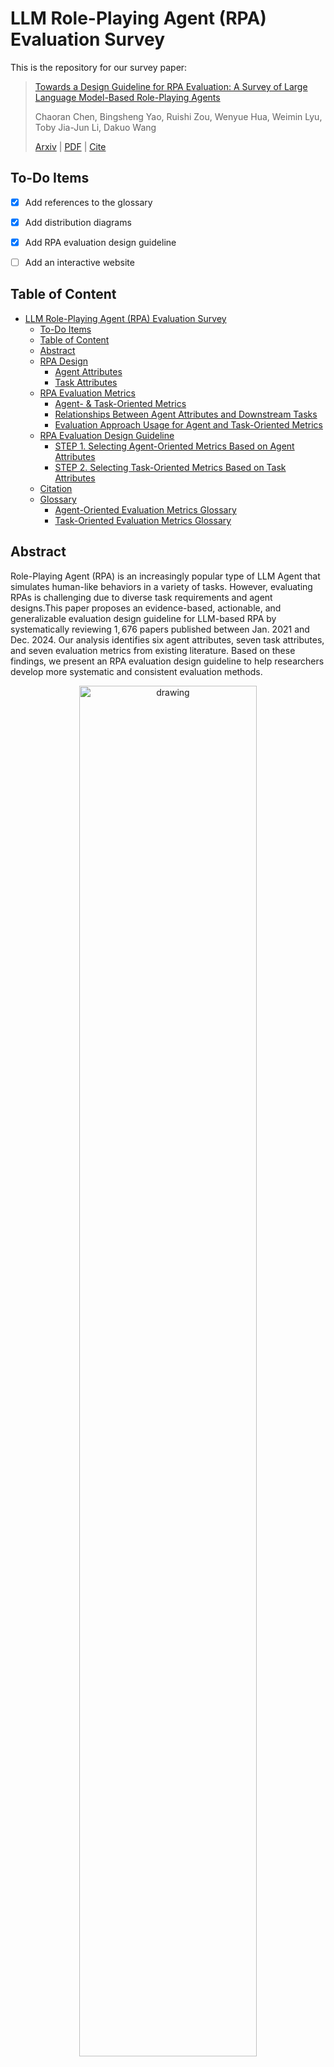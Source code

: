 # LLM Role-Playing Agent (RPA) Evaluation Survey

This is the repository for our survey paper:
>[Towards a Design Guideline for RPA Evaluation: A Survey of Large Language Model-Based Role-Playing Agents]()
>
>Chaoran Chen, Bingsheng Yao, Ruishi Zou, Wenyue Hua, Weimin Lyu, Toby Jia-Jun Li, Dakuo Wang
>
>[Arxiv](https://arxiv.org/pdf/2502.13012) | [PDF](assets/Towards_a_Design_Guideline_for_RPA_Evaluation__A_Survey_of_Large_Language_Model_Based_Role_Playing_Agents.pdf) | [Cite](#citation)

## To-Do Items

- [x] Add references to the glossary
- [x] Add distribution diagrams
- [x] Add RPA evaluation design guideline
- [ ] Add an interactive website


## Table of Content
- [LLM Role-Playing Agent (RPA) Evaluation Survey](#llm-role-playing-agent-rpa-evaluation-survey)
  - [To-Do Items](#to-do-items)
  - [Table of Content](#table-of-content)
  - [Abstract](#abstract)
  - [RPA Design](#rpa-design)
    - [Agent Attributes](#agent-attributes)
    - [Task Attributes](#task-attributes)
  - [RPA Evaluation Metrics](#rpa-evaluation-metrics)
    - [Agent- \& Task-Oriented Metrics](#agent---task-oriented-metrics)
    - [Relationships Between Agent Attributes and Downstream Tasks](#relationships-between-agent-attributes-and-downstream-tasks)
    - [Evaluation Approach Usage for Agent and Task-Oriented Metrics](#evaluation-approach-usage-for-agent-and-task-oriented-metrics)
  - [RPA Evaluation Design Guideline](#rpa-evaluation-design-guideline)
    - [STEP 1. Selecting Agent-Oriented Metrics Based on Agent Attributes](#step-1-selecting-agent-oriented-metrics-based-on-agent-attributes)
    - [STEP 2. Selecting Task-Oriented Metrics Based on Task Attributes](#step-2-selecting-task-oriented-metrics-based-on-task-attributes)
  - [Citation](#citation)
  - [Glossary](#glossary)
    - [Agent-Oriented Evaluation Metrics Glossary](#agent-oriented-evaluation-metrics-glossary)
    - [Task-Oriented Evaluation Metrics Glossary](#task-oriented-evaluation-metrics-glossary)

## Abstract
Role-Playing Agent (RPA) is an increasingly popular type of LLM Agent that simulates human-like behaviors in a variety of tasks. However, evaluating RPAs is challenging due to diverse task requirements and agent designs.This paper proposes an evidence-based, actionable, and generalizable evaluation design guideline for LLM-based RPA by systematically reviewing $1,676$ papers published between Jan. 2021 and Dec. 2024. Our analysis identifies six agent attributes, seven task attributes, and seven evaluation metrics from existing literature. Based on these findings, we present an RPA evaluation design guideline to help researchers develop more systematic and consistent evaluation methods.

<p align="center">
<img src="assets/Teaser_survey_good_example_landscape.png" alt="drawing" width="75%"/>
  
  <em>RPA evaluation design guideline. To illustrate how to use it in practice, we pretended we were selecting the evaluation metrics for the “Stanford Agent Village” (Park et al., 2023) given agent attributes (yellow) and task attributes (pink). The original authors’ selection of evaluation metrics (purple and blue) perfectly aligns with our RPA design guideline, which echoes their work’s robustness.</em>
</p>

## RPA Design

### Agent Attributes

| **Agent Attributes**       | **Definition**                                                                 | **Examples** |
|------------------------|--------------------------------------------------------------------------|----------|
| **Activity History**   | A record of past actions, behaviors, and engagements, including schedules, browsing history, and lifestyle choices. | Backstory, plot, weekly schedule, browsing history, social media posts, lifestyle |
| **Belief and Value**   | The principles, attitudes, and ideological stances that shape an individual’s perspectives and decisions. | Stances, beliefs, attitudes, values, political leaning, religion |
| **Demographic Information** | Personal identifying details such as name, age, education, career, and location. | Name, appearance, gender, age, date of birth, education, location, career, household income |
| **Psychological Traits** | Characteristics related to personality, emotions, interests, and cognitive tendencies. | Personality, hobby and interest, emotional |
| **Skill and Expertise** | The knowledge level, proficiency, and capability in specific domains or technologies. | Knowledge level, technology proficiency, skills |
| **Social Relationships** | The nature and dynamics of interactions with others, including roles, connections, and communication styles. | Parenting styles, interactions with players |

### Task Attributes

| **Task Attributes**           | **Definition** |
|---------------------------|--------------------------------------------------------------|
| **Simulated Individuals** | Simulating specific individuals or groups, such as users and participants. |
| **Simulated Society**     | Simulating social interactions, such as cooperation, competition, and communication. |
| **Opinion Dynamics**      | Simulating political views, legal perspectives, and social media content. |
| **Decision Making**       | Simulating decision-making of stakeholders in investment, public policies, or games. |
| **Psychological Experiments** | Simulating human traits, including personality, ethics, emotions, and mental health. |
| **Educational Training**  | Simulating teachers and learners to enable personalized teaching and accommodate learner needs. |
| **Writing**              | Simulating readers or characters to support character development and audience understanding. |


## RPA Evaluation Metrics

### Agent- & Task-Oriented Metrics

| **Evaluation Metrics**          | **Definitions**     | **Examples**   |
|-----------------------------|---------------------------------------------------------------------------------------------|-----------------------------------|
| **Performance**             | Assess RPAs’ effectiveness in task execution and outcomes.                                  | Prediction accuracy               |
| **Psychological**           | Measure human psychological responses to RPAs and the agents’ self-awareness and emotional state. | Big Five Inventory               |
| **External Alignment**      | Evaluate how closely RPAs align with external ground truth or human behavior and judgments. | Alignment between model and human |
| **Internal Consistency**    | Assess coherence between an RPA’s predefined traits (e.g., personality), contextual expectations, and behavior. | Personality-behavior alignment   |
| **Social and Decision-Making** | Analyze RPAs’ social interactions and decision-making, including their effects on negotiation, societal welfare, markets, and social dynamics. | Social Conflict Count            |
| **Content and Textual**     | Evaluate the quality, coherence, and diversity of RPAs’ text, including semantic understanding, linguistic style, and engagement. | Content similarity               |
| **Bias, Fairness, and Ethics** | Assess biases, extreme or unbalanced content, or stereotyping behavior.                     | Factual error rate               |





### Relationships Between Agent Attributes and Downstream Tasks


<p align="center">
<img src="assets/heatmap.png" alt="drawing" width="50%"/>
  
  <em>Relationships between agent attributes and downstream tasks. The numbers in the heatmap represent the paper counts.</em>
</p>


### Evaluation Approach Usage for Agent and Task-Oriented Metrics

<p align="center">
<img src="assets/agent_metrics_approach.png" alt="drawing" width="50%"/>
  
  <em>Usage ratio of evaluation approaches for each category of agent-oriented metrics.</em>
</p>

<p align="center">
<img src="assets/task_metrics_approach.png" alt="drawing" width="50%"/>
  
  <em>Usage ratio of evaluation approaches for each category of task-oriented metrics.</em>
</p>


## RPA Evaluation Design Guideline

We observed that both agent design and evaluation can be broadly divided into two categories: **agent-oriented** and **task-oriented**. This distinction led us to investigate patterns between agent design and evaluation and derive an RPA evaluation design guideline recommended for future research on RPA. 
We analyzed the distribution of agent attributes and agent-oriented metrics as well as the distribution of task attributes and task-oriented metrics.

For the specific metrics that were used by existing work under each category, please refer to the [glossary](#glossary) below.


### STEP 1. Selecting Agent-Oriented Metrics Based on Agent Attributes

Our analysis reveals that, for each agent attribute, the top three categories of agent-oriented metrics account for the majority of all metric types.
Thus, we recommend future research to employ the top-three types of agent-oriented metrics for each agent attribute designed for the RPA, as listed below.

**Top 3 Frequently Used Agent-Oriented Metrics for Each Agent Attribute**
| **Agent Attributes**       | **Top 3 Agent-Oriented Metrics** |
|------------------------|--------------------------------------------------------------|
| **Activity History**   | External alignment metrics, internal consistency metrics, content and textual metrics |
| **Belief and Value**   | Psychological metrics, bias, fairness, and ethics metrics |
| **Demographic Info.**  | Psychological metrics, internal consistency metrics, external alignment metrics |
| **Psychological Traits** | Psychological metrics, internal consistency metrics, content and textual metrics |
| **Skill and Expertise** | External alignment metrics, internal consistency metrics, content and textual metrics |
| **Social Relationship** | Psychological metrics, external alignment metrics, social and decision-making metrics |

<p align="center">
<img src="assets/agent-metrics.png" alt="drawing" width="80%"/>
  
  <em> Proportional distribution of agent-oriented metrics across different agent attributes.</em>
</p>


### STEP 2. Selecting Task-Oriented Metrics Based on Task Attributes

Similarily, we observed that for each category of task attributes, the top three task-oriented metrics account for the vast majority of all metrics.
Thus, we recommend future research to select the top-three types of task-oriented metrics according to task attributes, as listed below.

**Top 3 Frequently Used Task-Oriented Metrics for Each Task Attribute**

| **Task Attributes**         | **Top 3 Task-Oriented Metrics** |
|-------------------------|--------------------------------------------------------------|
| **Simulated Individuals** | Psychological, performance, and internal consistency metrics |
| **Simulated Society**     | Social and decision-making metrics, performance metrics, and psychological metrics |
| **Opinion Dynamics**      | Performance metrics, external alignment metrics, and bias, fairness, and ethics metrics |
| **Decision Making**       | Social and decision-making, performance, and psychological metrics |
| **Psychological Experiment** | Psychological, content and textual, and performance metrics |
| **Educational Training**  | Psychological, performance, and content and textual metrics |
| **Writing**              | Content and textual, psychological, and performance metrics |

<p align="center">
<img src="assets/task-metrics.png" alt="drawing" width="80%"/>
  
  <em> Proportional distribution of task-oriented metrics across different task attributes.</em>
</p>

## Citation

You may cite our paper:
```
@article{chen2025towards,
  title={Towards a Design Guideline for RPA Evaluation: A Survey of Large Language Model-Based Role-Playing Agents},
  author={Chen, Chaoran and Yao, Bingsheng and Zou, Ruishi and Hua, Wenyue and Lyu, Weimin and Li, Toby Jia-Jun and Wang, Dakuo},
  journal={arXiv preprint arXiv:2502.13012},
  year={2025}
}
```


## Glossary

### Agent-Oriented Evaluation Metrics Glossary

| **Attribute** | **Category**       | **Agent-Oriented Metrics**          | **Approach**      | **Source**                     |
|-------------------|-------------------|-------------------------------------|---------------|----------------------------|
| **Belief & Value**       | Bias, fairness, ethics metrics | Exaggeration (normalized average cosine similarity) | Automatic | [Cheng et al., 2023](https://arxiv.org/abs/2310.11501) |
| **Belief & Value**       | Bias, fairness, ethics metrics | Individuation (classification accuracy) | Automatic | [Cheng et al., 2023](https://arxiv.org/abs/2310.11501) |
| **Belief & Value**       | Bias, fairness, ethics metrics | Bias (performance disparity, prevalence, magnitude, variation, attitude shift) | Automatic | [Gupta et al., 2024](https://arxiv.org/abs/2311.04892) |
| **Belief & Value**       | Bias, fairness, ethics metrics | Bias (performance disparity, prevalence, magnitude, variation, attitude shift) | Automatic | [Taubenfeld et al., 2024](https://arxiv.org/pdf/2402.04049) |
| **Demographic Information** | Bias, fairness, ethics metrics | Exaggeration (normalized average cosine similarity) | Automatic | [Cheng et al., 2023](https://arxiv.org/abs/2310.11501) |
| **Demographic Information** | Bias, fairness, ethics metrics | Individuation (classification accuracy) | Automatic | [Cheng et al., 2023](https://arxiv.org/abs/2310.11501) |
| **Demographic Information** | Bias, fairness, ethics metrics | Bias (performance disparity, prevalence, magnitude, variation, attitude shift) | Automatic | [Gupta et al., 2024](https://arxiv.org/abs/2311.04892) |
| **Demographic Information** | Bias, fairness, ethics metrics | Bias (performance disparity, prevalence, magnitude, variation, attitude shift) | Automatic | [Neuberger et al., 2024](https://arxiv.org/abs/2411.03397) |
| **Demographic Information** | Bias, fairness, ethics metrics | Bias (performance disparity, prevalence, magnitude, variation, attitude shift) | Automatic | [Taubenfeld et al., 2024](https://arxiv.org/pdf/2402.04049) |
| **Demographic Information** | Bias, fairness, ethics metrics | Message toxicity | Automatic | [Fang et al., 2024](https://arxiv.org/pdf/2407.08067) |
| **Activity History**      | Content and textual metrics   | Coherence | LLM | [Li et al., 2024e](https://aclanthology.org/2024.emnlp-demo.39.pdf) |
| **Activity History**      | Content and textual metrics   | Clarity | Human | [Chen et al., 2024b](https://dl.acm.org/doi/10.1145/3613904.3642363) |
| **Activity History**      | Content and textual metrics   | Diversity of dialog (Shannon entropy, intra-remote-clique, inter-remote-clique, semantic similarity, longest common subsequence similarity) | Automatic | [Ha et al., 2024](https://dl.acm.org/doi/pdf/10.1145/3613904.3642472) |
| **Belief & Value**       | Content and textual metrics   | Diversity of dialog (Shannon entropy, intra-remote-clique, inter-remote-clique, semantic similarity, longest common subsequence similarity) | Automatic | [Gu et al., 2024](https://arxiv.org/abs/2403.13433) |
| **Demographic Information** | Content and textual metrics | Coherence | LLM | [Li et al., 2024e](https://aclanthology.org/2024.emnlp-demo.39.pdf) |
| **Demographic Information** | Content and textual metrics | Attitudes (topic term frequency) | Automatic | [Fang et al., 2024](https://arxiv.org/pdf/2407.08067) |
| **Demographic Information** | Content and textual metrics | Diversity of dialog (Shannon entropy, intra-remote-clique, inter-remote-clique, semantic similarity, longest common subsequence similarity) | Automatic | [Fang et al., 2024](https://arxiv.org/pdf/2407.08067) |
| **Demographic Information** | Content and textual metrics | Clarity | Human | [Chen et al., 2024b](https://dl.acm.org/doi/10.1145/3613904.3642363) |
| **Demographic information** |	Content and textual metrics	| Diversity of dialog (Shannon entropy, intra-remote-clique, inter-remote-clique, semantic similarity, longest common subsequence similarity)	| Automatic	| [Ha et al., 2024](https://dl.acm.org/doi/pdf/10.1145/3613904.3642472) |
| **Demographic Information** | Content and textual metrics | Linguistic complexity (utterance length, Kolmogorov complexity) | Automatic | [Milička et al., 2024](https://journals.plos.org/plosone/article?id=10.1371/journal.pone.0298522) |
| **Psychological Traits**  | Content and textual metrics  | Text similarity (BLEU, ROUGE) | Automatic | [Zeng et al., 2024](https://arxiv.org/pdf/2407.12393) |
| **Psychological Traits**  | Content and textual metrics  | Tone Alignment | LLM | [Zeng et al., 2024](https://arxiv.org/pdf/2407.12393) |
| **Skills and Expertise**  | Content and textual metrics  | Coherence | LLM | [Li et al., 2024e](https://aclanthology.org/2024.emnlp-demo.39.pdf) |
| **Activity History**      | Content and textual metrics   | Believability/Credibility(self-knowledge) | Human | [Park et al., 2023](https://dl.acm.org/doi/abs/10.1145/3586183.3606763) |
| **Demographic Information** | Content and textual metrics | Believability/Credibility (self-knowledge) | Human | [Park et al., 2023](https://dl.acm.org/doi/abs/10.1145/3586183.3606763) |
| **Activity History**      | External alignment metrics   | Hallucination | LLM | [Shao et al., 2023](https://aclanthology.org/2023.emnlp-main.814v1.pdf) |
| **Activity History**      | External alignment metrics   | Entailment | LLM | [Li et al., 2024e](https://aclanthology.org/2024.emnlp-demo.39.pdf) |
| **Activity History**      | External alignment metrics   | Believability/Credibility(reactions) | Human | [Park et al., 2023](https://dl.acm.org/doi/abs/10.1145/3586183.3606763) |
| **Demographic Information** | External alignment metrics | Entailment | LLM | [Li et al., 2024e](https://aclanthology.org/2024.emnlp-demo.39.pdf) |
| **Demographic Information** | External alignment metrics | Believability/Credibility (reactions) | Human | [Park et al., 2023](https://dl.acm.org/doi/abs/10.1145/3586183.3606763) |
| **Psychological Traits**  | External alignment metrics  | Fact Accuracy | LLM | [Zeng et al., 2024](https://arxiv.org/pdf/2407.12393) |
| **Skills and Expertise**  | External alignment metrics  | Hallucination | LLM | [Shao et al., 2023](https://aclanthology.org/2023.emnlp-main.814v1.pdf) |
| **Skills and Expertise**  | External alignment metrics  | Entailment | LLM | [Li et al., 2024e](https://aclanthology.org/2024.emnlp-demo.39.pdf) |
| **Activity History**      | External alignment metrics   | Believability/Credibility(memory, plans) | Human | [Park et al., 2023](https://dl.acm.org/doi/abs/10.1145/3586183.3606763) |
| **Demographic Information**  | External alignment metrics   | Believability/Credibility(memory, plans) | Human | [Park et al., 2023](https://dl.acm.org/doi/abs/10.1145/3586183.3606763) |
| **Activity History**      | Internal consistency metrics | Stability | LLM | [Shao et al., 2023](https://aclanthology.org/2023.emnlp-main.814v1.pdf) |
| **Activity History**      | Internal consistency metrics | Consistency of information | Human | [Chen et al., 2024b](https://dl.acm.org/doi/10.1145/3613904.3642363) |
| **Belief & Value**        | Internal consistency metrics | Attitude shift | LLM | [Wang et al., 2024e](https://arxiv.org/pdf/2402.04050) |
| **Demographic Information** | Internal consistency metrics | Stability | LLM | [Shao et al., 2023](https://aclanthology.org/2023.emnlp-main.814v1.pdf) |
| **Demographic Information** | Internal consistency metrics | Attitude shift | LLM | [Neuberger et al., 2024](https://arxiv.org/abs/2411.03397) |
| **Demographic Information** | Internal consistency metrics | Attitude shift | LLM | [Taubenfeld et al., 2024](https://arxiv.org/pdf/2402.04049) |
| **Demographic Information** | Internal consistency metrics | Behavior stability (mean, standard deviation) | Automatic | [Wang et al., 2024g](https://arxiv.org/pdf/2410.16301) |
| **Demographic Information** | Internal consistency metrics | Consistency of information | Human | [Chen et al., 2024b](https://dl.acm.org/doi/10.1145/3613904.3642363) |
| **Demographic Information** | Internal consistency metrics | Consistency of psychological state / personalities | Human | [Chen et al., 2024b](https://dl.acm.org/doi/10.1145/3613904.3642363) |
| **Demographic Information** | Internal consistency metrics | Consistency of information | Human | [Zeng et al., 2024](https://arxiv.org/pdf/2407.12393) |
| **Psychological Traits**  | Internal consistency metrics  | Stability | LLM | [Shao et al., 2023](https://aclanthology.org/2023.emnlp-main.814v1.pdf) |
| **Psychological Traits**  | Internal consistency metrics  | Consistency of information | Human | [Zeng et al., 2024](https://arxiv.org/pdf/2407.12393) |
| **Psychological Traits**  | Internal consistency metrics  | Consistency of psychological state / personalities | Human | [Zeng et al., 2024](https://arxiv.org/pdf/2407.12393) |
| **Psychological Traits**  | Internal consistency metrics  | Consistency of information | Human | [Cai et al., 2024](https://openaccess.thecvf.com/content/CVPR2024/html/Cai_Digital_Life_Project_Autonomous_3D_Characters_with_Social_Intelligence_CVPR_2024_paper.html) |
| **Psychological Traits**  | Internal consistency metrics  | Consistency of psychological state / personalities | Human | [Cai et al., 2024](https://openaccess.thecvf.com/content/CVPR2024/html/Cai_Digital_Life_Project_Autonomous_3D_Characters_with_Social_Intelligence_CVPR_2024_paper.html) |
| **Skills and Expertise**  | Internal consistency metrics | Stability | LLM | [Shao et al., 2023](https://aclanthology.org/2023.emnlp-main.814v1.pdf) |
| **Activity History**      | Performance metrics         | Memorization | LLM | [Shao et al., 2023](https://aclanthology.org/2023.emnlp-main.814v1.pdf) |
| **Demographic Information** | Performance metrics       | Memorization | LLM | [Shao et al., 2023](https://aclanthology.org/2023.emnlp-main.814v1.pdf) |
| **Demographic Information** | Performance metrics       | Communication ability (win rates) | Automatic | [Liu et al., 2024a](https://openreview.net/forum?id=hORTHzt2cE) |
| **Demographic Information** | Performance metrics       | Reaction (accuracy) | Automatic | [Liu et al., 2024a](https://openreview.net/forum?id=hORTHzt2cE) |
| **Demographic Information** | Performance metrics       | Self-knowledge (accuracy) | Automatic | [Liu et al., 2024a](https://openreview.net/forum?id=hORTHzt2cE) |
| **Activity History**      | Psychological metrics   | Believability/Credibility(reflections) | Human | [Park et al., 2023](https://dl.acm.org/doi/abs/10.1145/3586183.3606763) |
| **Demographic Information**  | Psychological metrics   | Believability/Credibility(reflections) | Human | [Park et al., 2023](https://dl.acm.org/doi/abs/10.1145/3586183.3606763) |
| **Activity History**      | Psychological metrics      | Empathy | Human | [Chen et al., 2024b](https://dl.acm.org/doi/10.1145/3613904.3642363) |
| **Belief & Value**        | Psychological metrics      | Value | LLM | [Shao et al., 2023](https://aclanthology.org/2023.emnlp-main.814v1.pdf) |
| **Demographic Information** | Psychological metrics     | Personality consistency | Automatic | [Wang et al., 2024c](https://aclanthology.org/2024.acl-long.102/) |
| **Demographic Information** | Psychological metrics     | Measured alignment for personality | Human | [Wang et al., 2024c](https://aclanthology.org/2024.acl-long.102/) |
| **Demographic Information** | Psychological metrics     | Sentiment | Automatic | [Fang et al., 2024](https://arxiv.org/pdf/2407.08067) |
| **Demographic Information** | Psychological metrics     | Empathy | Human | [Chen et al., 2024b](https://dl.acm.org/doi/10.1145/3613904.3642363) |
| **Demographic Information** | Psychological metrics     | Belief (stability, evolution, correlation with behavior) | Automatic | [Lei et al., 2024](https://arxiv.org/abs/2410.10398) |
| **Psychological Traits**  | Psychological metrics  | Personality | Automatic | [Shao et al., 2023](https://aclanthology.org/2023.emnlp-main.814v1.pdf) |
| **Psychological Traits**  | Psychological metrics  | Belief (stability, evolution, correlation with behavior) | Automatic | [Lei et al., 2024](https://arxiv.org/abs/2410.10398) |
| **Psychological Traits**  | Psychological metrics  | Emotion responses (entropy of valence and arousal) | Automatic | [Lei et al., 2024](https://arxiv.org/abs/2410.10398) |
| **Psychological Traits**  | Psychological metrics  | Personality (Machine Personality Inventory, PsychoBench) | Automatic | [Jiang et al., 2023a](https://proceedings.neurips.cc/paper_files/paper/2023/file/21f7b745f73ce0d1f9bcea7f40b1388e-Paper-Conference.pdf) |
| **Psychological Traits**  | Psychological metrics  | Personality (vignette tests) | Human | [Jiang et al., 2023a](https://proceedings.neurips.cc/paper_files/paper/2023/file/21f7b745f73ce0d1f9bcea7f40b1388e-Paper-Conference.pdf) |
| **Belief & Value**        | Social and decision-making metrics | Social value orientation (SVO-based Value Rationality Measurement) | Automatic | [Zhang et al., 2023b](https://arxiv.org/abs/2305.17147) |


### Task-Oriented Evaluation Metrics Glossary

| **Task** | **Category**     | **Task-Oriented Metrics**    | **Approach**  | **Source**  |
|----------|---------|-------------------------|-----------|---------|
| **Decision Making** | Social and economic metrics| Negotiation (Concession Rate, Negotiation Success Rate, Average Negotiation Round) | Automatic | [Huang and Hadfi, 2024](https://arxiv.org/abs/2407.11549) |
| **Decision Making** | Social and economic metrics| Societal Satisfaction (average per-capita living area size, average waiting time, social welfare) | Automatic | [Ji et al., 2024](https://aclanthology.org/2024.findings-emnlp.15.pdf) |
| **Decision Making** | Social and economic metrics| Societal Fairness (variance in per capita living area size, number of inverse order pairs in house allocation, Gini coefficient) | Automatic | [Ji et al., 2024](https://aclanthology.org/2024.findings-emnlp.15.pdf) |
| **Decision Making** | Social and economic metrics| Macroeconomic (Inflation rate, Unemployment rate, Nominal GDP, Nominal GDP growth, Wage inflation, Real GDP growth, Expected monthly income, Consumption) | Automatic | [Li et al., 2024d](https://arxiv.org/abs/2310.10436) |
| **Decision Making** | Social and economic metrics| Market and Consumer (Purchase probability, Expected competing product price, Customer counts, Price consistency between competitors) | Automatic | [Gui and Toubia, 2023](https://arxiv.org/abs/2312.15524) |
| **Decision Making** | Social and economic metrics| Market and Consumer (Purchase probability, Expected competing product price, Customer counts, Price consistency between competitors) | Automatic | [Zhao et al., 2023](https://arxiv.org/abs/2406.05972) |
| **Decision Making** | Social and economic metrics| Probability weighting | Automatic | [Jia et al., 2024](https://arxiv.org/abs/2406.05972) |
| **Decision Making** | Social and economic metrics| Utility (Intrinsic Utility, Joint Utility) | Automatic | [Huang and Hadfi, 2024](https://arxiv.org/abs/2407.11549) |
| **Decision Making** | Psychological metrics| Level of trust (distribution of amounts sent, trust rate) | Automatic | [Xie et al., 2024a](https://arxiv.org/abs/2402.04559) |
| **Decision Making** | Psychological metrics| Risk preference | Automatic | [Jia et al., 2024](https://arxiv.org/abs/2406.05972) |
| **Decision Making** | Psychological metrics| Loss aversion | Automatic | [Jia et al., 2024](https://arxiv.org/abs/2406.05972) |
| **Decision Making** | Psychological metrics| Selfishness (Selfishness Index, Difference Index) | Automatic | [Kim et al., 2024](https://aclanthology.org/2024.findings-emnlp.668.pdf) |
| **Decision Making** | Performance metrics| Frequency (distribution of expert type) | Automatic | [Wang et al., 2024b](https://aclanthology.org/2024.lrec-main.405.pdf) |
| **Decision Making** | Performance metrics| Valid response rate | Automatic | [Xie et al., 2024a](https://arxiv.org/abs/2402.04559) |
| **Decision Making** | Performance metrics| Web search quality (Mean reciprocal rank, Mean reciprocal rank) | Automatic | [Ren et al., 2024a](https://aclanthology.org/2024.findings-emnlp.50.pdf) |
| **Decision Making** | Performance metrics| Performance deviations/alignment from the baseline (accuracy, Jaccard Index, Cohen’s Kappa Coefficient, Percentage Agreement, overlapping ratio between prediction and targets) | Automatic | [Kim et al., 2024](https://aclanthology.org/2024.findings-emnlp.668.pdf) |
| **Decision Making** | Performance metrics| Performance deviations/alignment from the baseline (accuracy, Jaccard Index, Cohen’s Kappa Coefficient, Percentage Agreement, overlapping ratio between prediction and targets) | Automatic | [Jin et al., 2024](https://aclanthology.org/2024.emnlp-main.70.pdf) |
| **Decision Making** | Performance metrics| Performance deviations/alignment from the baseline (accuracy, Jaccard Index, Cohen’s Kappa Coefficient, Percentage Agreement, overlapping ratio between prediction and targets) | Automatic | [Wang et al., 2024b](https://aclanthology.org/2024.lrec-main.405.pdf) |
| **Decision Making** | Performance metrics| Performance deviations/alignment from the baseline (accuracy, Jaccard Index, Cohen’s Kappa Coefficient, Percentage Agreement, overlapping ratio between prediction and targets) | Automatic | [Wang et al., 2024f](https://arxiv.org/pdf/2307.05300) |
| **Decision Making** | Internal consistency metrics| Behavioral alignment (lottery rate, behavior dynamic, Imitation and differentiation behavior, Proportion of similar and different dishes) | Automatic | [Xie et al., 2024a](https://arxiv.org/pdf/2402.04559) |
| **Decision Making**    | Internal consistency metrics| Behavioral alignment (lottery rate, behavior dynamic, Imitation and differentiation behavior, Proportion of similar and different dishes) | Automatic | [Zhao et al., 2023](https://arxiv.org/abs/2310.17512) |
| **Decision Making**    | Internal consistency metrics| Cultural appropriateness (Alignment between persona information and its assigned nationality) | LLM | [Li et al., 2024e](https://aclanthology.org/2024.emnlp-demo.39.pdf) |
| **Decision Making**    | External alignment metrics| Factual hallucinations (String matching overlap ratio) | Automatic | [Wang et al., 2024f](https://arxiv.org/pdf/2307.05300) |
| **Decision Making**    | External alignment metrics| Simulation capability (Turing test) | Human | [Ji et al., 2024](https://aclanthology.org/2024.findings-emnlp.15.pdf) |
| **Decision Making**    | External alignment metrics| Entailment | LLM | [Li et al., 2024e](https://aclanthology.org/2024.emnlp-demo.39.pdf) |
| **Decision Making**    | External alignment metrics| Realism | LLM | [Li et al., 2024e](https://aclanthology.org/2024.emnlp-demo.39.pdf) |
| **Educational Training** | Psychological metrics| Perceived reflection on the development of essential non-cognitive skills | Human | [Yan et al., 2024](https://arxiv.org/abs/2405.00273) |
| **Educational Training** | Psychological metrics| Non-cognitive skill scale | Automatic | [Yan et al., 2024](https://arxiv.org/abs/2405.00273) |
| **Educational Training** | Psychological metrics| Sense of immersion / Perceived immersion | Human | [Lee et al., 2023](https://www.researchgate.net/profile/Unggi-Lee/publication/377132774_Generative_Agent_for_Teacher_Training_Designing_Educational_Problem-Solving_Simulations_with_Large_Language_Model-based_Agents_for_Pre-Service_Teachers/links/6596a7af0bb2c7472b327ce7/Generative-Agent-for-Teacher-Training-Designing-Educational-Problem-Solving-Simulations-with-Large-Language-Model-based-Agents-for-Pre-Service-Teachers.pdf) |
| **Educational Training** | Psychological metrics| Perceived intelligence | Human | [Cheng et al., 2024](https://arxiv.org/pdf/2411.09873) |
| **Educational Training** | Psychological metrics| Perceived enjoyment | Human | [Cheng et al., 2024](https://arxiv.org/pdf/2411.09873) |
| **Educational Training** | Psychological metrics| Perceived trust | Human | [Cheng et al., 2024](https://arxiv.org/pdf/2411.09873) |
| **Educational Training** | Psychological metrics| Perceived sense of connection | Human | [Cheng et al., 2024](https://arxiv.org/pdf/2411.09873) |
| **Educational Training** | Psychological metrics| Personality (Big Five Inventory, MBTI score, SD3 score, Linguistic Inquiry and Word Count framework, HEXACO) | Automatic | [Sonlu et al., 2024](https://arxiv.org/pdf/2407.10993) |
| **Educational Training** | Psychological metrics| Personality (Big Five Inventory, MBTI score, SD3 score, Linguistic Inquiry and Word Count framework, HEXACO) | Automatic | [Liu et al., 2024d](https://arxiv.org/abs/2404.06762) |
| **Educational Training** | Psychological metrics| Perceived usefulness | Human | [Cheng et al., 2024](https://arxiv.org/pdf/2411.09873) |
| **Educational Training** | Performance metrics| Density of knowledge-building | Automatic | [Jin et al., 2023](https://arxiv.org/abs/2309.14534) |
| **Educational Training** | Performance metrics| Effectiveness of questioning | Human | [Shi et al., 2023](https://arxiv.org/abs/2308.12503) |
| **Educational Training** | Performance metrics| Success criterion function outputs before operation and after operation | Human | [Li et al., 2023a](https://arxiv.org/pdf/2310.06500) |
| **Educational Training** | External alignment metrics| Knowledge level (reconfigurability, persistence, and adaptability) | Automatic | [Jin et al., 2023](https://arxiv.org/abs/2309.14534) |
| **Educational Training** | External alignment metrics| Perceived human-likeness | Human | [Cheng et al., 2024](https://arxiv.org/pdf/2411.09873) |
| **Educational Training** | Content and textual metrics| Story Content Generation (narratives staging score) | Automatic | [Yan et al., 2024](https://arxiv.org/pdf/2405.00273) |
| **Educational Training** | Content and textual metrics| Willingness to speak | Human | [Shi et al., 2023](https://arxiv.org/abs/2308.12503) |
| **Educational Training** | Content and textual metrics| Authenticity | Human | [Lee et al., 2023](https://neurips.cc/virtual/2023/79074) |
| **Opinion Dynamics**    | Psychological metrics| Opinion change | Human | [Triem and Ding, 2024](https://asistdl.onlinelibrary.wiley.com/doi/full/10.1002/pra2.1034) |
| **Opinion Dynamics**    | Psychological metrics| Emotional density | Automatic | [Gao et al., 2023](https://arxiv.org/abs/2307.14984) |
| **Opinion Dynamics**    | Performance metrics| Prediction accuracy (F1 score, AUC, MSE, MAE, depression risk prediction accuracy, suicide risk prediction accuracy) | Automatic | [Gao et al., 2023](https://arxiv.org/abs/2307.14984) |
| **Opinion Dynamics** | Performance metrics| Prediction accuracy (F1 score, AUC, MSE, MAE, depression risk prediction accuracy, suicide risk prediction accuracy) | Automatic | [Mou et al., 2024c](https://arxiv.org/abs/2402.16333) |
| **Opinion Dynamics** | Performance metrics| Prediction accuracy (F1 score, AUC, MSE, MAE, depression risk prediction accuracy, suicide risk prediction accuracy) | Automatic | [Yu et al., 2024](https://arxiv.org/pdf/2411.03321) |
| **Opinion Dynamics** | Performance metrics| Classification accuracy | Human | [Chan et al., 2023](https://arxiv.org/pdf/2308.07201) |
| **Opinion Dynamics** | Performance metrics| Rephrase accuracy | Automatic | [Ju et al., 2024](https://arxiv.org/abs/2407.07791) |
| **Opinion Dynamics** | Performance metrics| Legal articles evaluation (precision, recall, F1) | Automatic | [He et al., 2024a](https://aclanthology.org/2024.findings-emnlp.549.pdf) |
| **Opinion Dynamics** | Performance metrics| Judgment evaluation for civil and administrative cases (precision, recall, F1) | Automatic | [He et al., 2024a](https://aclanthology.org/2024.findings-emnlp.549.pdf) |
| **Opinion Dynamics** | Performance metrics| Judgment evaluation for criminal cases (accuracy) | Automatic | [He et al., 2024a](https://aclanthology.org/2024.findings-emnlp.549.pdf) |
| **Opinion Dynamics** | Performance metrics| Prediction error rate | Automatic | [Gao et al., 2023](https://arxiv.org/abs/2307.14984) |
| **Opinion Dynamics** | Performance metrics| Locality accuracy | Automatic | [Ju et al., 2024](https://arxiv.org/abs/2407.07791) |
| **Opinion Dynamics** | Performance metrics| Decision probability | Human | [Triem and Ding, 2024](https://asistdl.onlinelibrary.wiley.com/doi/full/10.1002/pra2.1034) |
| **Opinion Dynamics** | Performance metrics| Decision volatility | Human | [Triem and Ding, 2024](https://asistdl.onlinelibrary.wiley.com/doi/full/10.1002/pra2.1034) |
| **Opinion Dynamics** | Performance metrics| Case complexity | Human | [Triem and Ding, 2024](https://asistdl.onlinelibrary.wiley.com/doi/full/10.1002/pra2.1034) |
| **Opinion Dynamics** | Performance metrics| Alignment (compare simulation results with actual social outcomes) | Automatic | [Wang et al., 2024g](https://arxiv.org/abs/2410.16301) |
| **Opinion Dynamics** | Internal consistency metrics| Alignment (stance, content, behavior, static attitude distribution, time series of the average attitude) | Automatic | [Mou et al., 2024c](https://arxiv.org/pdf/2402.16333) |
| **Opinion Dynamics** | Internal consistency metrics| Personality-behavior alignment | Human | [Navarro et al., 2024](https://arxiv.org/abs/2411.07038) |
| **Opinion Dynamics** | Internal consistency metrics| Similarity between initial and post preference (KL-divergence, RMSE) | Automatic | [Namikoshi et al., 2024](https://arxiv.org/pdf/2403.20252) |
| **Opinion Dynamics** | Internal consistency metrics| Role playing | Human | [Lv et al., 2024](https://arxiv.org/pdf/2401.08438) |
| **Opinion Dynamics** | External alignment metrics| Correctness | Human | [He et al., 2024a](https://aclanthology.org/2024.findings-emnlp.549.pdf) |
| **Opinion Dynamics** | External alignment metrics| Accuracy (correctness) | Automatic | [Ju et al., 2024](https://arxiv.org/pdf/2407.07791) |
| **Opinion Dynamics** | External alignment metrics| Logicality | Human | [He et al., 2024a](https://aclanthology.org/2024.findings-emnlp.549.pdf) |
| **Opinion Dynamics** | External alignment metrics| Concision | Human | [He et al., 2024a](https://aclanthology.org/2024.findings-emnlp.549.pdf) |
| **Opinion Dynamics** | External alignment metrics| Human likeness index | Automatic | [Chuang et al., 2023b](https://escholarship.org/uc/item/3k67x8s5) |
| **Opinion Dynamics** | External alignment metrics| Alignment between model and human (Kappa correlation coefficient, MAE), Authenticity (alignment of ratings between the agent and human annotators) | Human | [Chan et al., 2023](https://arxiv.org/pdf/2308.07201) |
| **Opinion Dynamics** | External alignment metrics| Alignment between model and human (Kappa correlation coefficient, MAE), Authenticity (alignment of ratings between the agent and human annotators) | Human | [Triem and Ding, 2024](https://asistdl.onlinelibrary.wiley.com/doi/abs/10.1002/pra2.1034) |
| **Opinion Dynamics** | External alignment metrics| Alignment between model and human (Kappa correlation coefficient, MAE), Authenticity (alignment of ratings between the agent and human annotators) | Human | [Lv et al., 2024](https://arxiv.org/pdf/2401.08438) |
| **Opinion Dynamics** | Content and textual metrics| Turn-level Kendall-Tau correlation (naturalness, coherence, engagingness, and groundedness) | Automatic | [Chan et al., 2023](https://arxiv.org/pdf/2308.07201) |
| **Opinion Dynamics**       | Content and textual metrics| Turn-level Spearman correlation (naturalness, coherence, engagingness, and groundedness) | Automatic | [Chan et al., 2023](https://arxiv.org/pdf/2308.07201) |
| **Opinion Dynamics**       | Bias, fairness, and ethics metrics| Partisan bias | Automatic | [Chuang et al., 2023b](https://escholarship.org/uc/item/3k67x8s5) |
| **Opinion Dynamics**       | Bias, fairness, and ethics metrics| Bias (cultural, linguistic, economic, demographic, ideological) | Automatic | [Qu and Wang, 2024](https://www.nature.com/articles/s41599-024-03609-x) |
| **Opinion Dynamics**       | Bias, fairness, and ethics metrics| Bias (mean) | Automatic | [Chuang et al., 2023a](https://arxiv.org/pdf/2311.09618) |
| **Opinion Dynamics**       | Bias, fairness, and ethics metrics| Extreme values | Automatic | [Chuang et al., 2023b](https://escholarship.org/uc/item/3k67x8s5) |
| **Opinion Dynamics**       | Bias, fairness, and ethics metrics| Wisdom of Partisan Crowds effect | Automatic | [Chuang et al., 2023b](https://escholarship.org/uc/item/3k67x8s5) |
| **Opinion Dynamics**       | Bias, fairness, and ethics metrics| Opinion diversity | Automatic | [Chuang et al., 2023a](https://arxiv.org/pdf/2311.09618) |
| **Psychological Experiment** | Social and economic metrics| Money allocation | Automatic | [Lei et al., 2024](https://arxiv.org/pdf/2410.10398) |
| **Psychological Experiment** | Psychological metrics| Attitude change | Automatic | [Wang et al., 2025a](https://arxiv.org/pdf/2306.02552) |
| **Psychological Experiment** | Psychological metrics| Average happiness value per time step | Automatic | [He and Zhang, 2024](https://arxiv.org/pdf/2401.02870) |
| **Psychological Experiment** | Psychological metrics| Belief value | Automatic | [Lei et al., 2024](https://arxiv.org/pdf/2410.10398) |
| **Psychological Experiment** | Psychological metrics| Personality (Big Five Inventory, MBTI score, SD3 score, Linguistic Inquiry and Word Count framework, HEXACO) | Automatic | [He and Zhang, 2024](https://arxiv.org/pdf/2401.02870) |
| **Psychological Experiment** | Psychological metrics| Personality (Big Five Inventory, MBTI score, SD3 score, Linguistic Inquiry and Word Count framework, HEXACO) | Automatic | [de Winter et al., 2024](https://www.researchgate.net/profile/Joost-De-Winter/publication/374415968_The_use_of_ChatGPT_for_personality_research_Administering_questionnaires_using_generated_personas/links/6521a3863ab6cb4ec6c5b59b/The-use-of-ChatGPT-for-personality-research-Administering-questionnaires-using-generated-personas.pdf) |
| **Psychological Experiment** | Psychological metrics| Personality (Big Five Inventory, MBTI score, SD3 score, Linguistic Inquiry and Word Count framework, HEXACO) | Automatic | [Bose et al., 2024](https://openreview.net/forum?id=WCa25ExtbJ) |
| **Psychological Experiment** | Psychological metrics| Personality (Big Five Inventory, MBTI score, SD3 score, Linguistic Inquiry and Word Count framework, HEXACO) | Automatic | [Jiang et al., 2023b](https://aclanthology.org/2024.findings-naacl.229.pdf) |
| **Psychological Experiment** | Psychological metrics| Longitudinal trajectories of emotions | Automatic | [De Duro et al., 2025](https://www.sciencedirect.com/science/article/pii/S2667118225000017) |
| **Psychological Experiment** | Psychological metrics| Valence entropy | Automatic | [Lei et al., 2024](https://arxiv.org/pdf/2410.10398) |
| **Psychological Experiment** | Psychological metrics| Arousal entropy | Automatic | [Lei et al., 2024](https://arxiv.org/pdf/2410.10398) |
| **Psychological Experiment** | Performance metrics| Precision of item recommendation | Automatic | [Wang et al., 2025a](https://arxiv.org/pdf/2306.02552) |
| **Psychological Experiment** | Performance metrics| Missing rate | Automatic | [Lei et al., 2024](https://arxiv.org/pdf/2410.10398) |
| **Psychological Experiment** | Performance metrics| Rejection rate | Automatic | [Lei et al., 2024](https://arxiv.org/pdf/2410.10398) |
| **Psychological Experiment** | Internal consistency metrics| Correlation between social dilemma game outcome and agent personality | Automatic | [Bose et al., 2024](https://openreview.net/forum?id=WCa25ExtbJ) |
| **Psychological Experiment** | Internal consistency metrics| Behavioral similarity | Automatic | [Li et al., 2024b](https://arxiv.org/abs/2404.02718) |
| **Psychological Experiment** | Internal consistency metrics| Perception consistency (agent perceived safety, agent perceived liveliness) | LLM | [Verma et al., 2023](https://arxiv.org/abs/2312.13126) |
| **Psychological Experiment** | External alignment metrics| Rationality of the agent memory | Automatic | [Wang et al., 2025a](https://arxiv.org/pdf/2306.02552) |
| **Psychological Experiment** | External alignment metrics| Believability of behavior | Automatic | [Wang et al., 2025a](https://arxiv.org/pdf/2306.02552) |
| **Psychological Experiment** | Content and textual metrics| Salience of individual words | Automatic | [De Duro et al., 2025](https://www.sciencedirect.com/science/article/pii/S2667118225000017) |
| **Psychological Experiment** | Content and textual metrics| Absolutist words | Automatic | [De Duro et al., 2025](https://www.sciencedirect.com/science/article/pii/S2667118225000017) |
| **Psychological Experiment** | Content and textual metrics| Personal pronouns or emotions | Automatic | [De Duro et al., 2025](https://www.sciencedirect.com/science/article/pii/S2667118225000017) |
| **Psychological Experiment** | Content and textual metrics| Information entropy | Automatic | [Wang et al., 2025a](https://arxiv.org/pdf/2306.02552) |
| **Psychological Experiment** | Content and textual metrics| Story (readability, personalness, redundancy, cohesiveness, likeability, believability) | Human | [Jiang et al., 2023b](https://aclanthology.org/2024.findings-naacl.229.pdf) |
| **Psychological Experiment** | Content and textual metrics| Story (readability, personalness, redundancy, cohesiveness, likeability, believability) | LLM | [Jiang et al., 2023b](https://aclanthology.org/2024.findings-naacl.229.pdf) |
| **Simulated Individual** | Social and economic metrics| Numbers of generated peer support strategies | Automatic | [Liu et al., 2024b](https://dl.acm.org/doi/pdf/10.1145/3654777.3676430) |
| **Simulated Individual** | Social and economic metrics| Perceived social support questionnaire | Human | [Liu et al., 2024b](https://dl.acm.org/doi/pdf/10.1145/3654777.3676430) |
| **Simulated Individual** | Psychological metrics| Emotions | Human | [Pataranutaporn et al., 2024](https://arxiv.org/pdf/2405.12514) |
| **Simulated Individual** | Psychological metrics| Agency | Human | [Pataranutaporn et al., 2024](https://arxiv.org/pdf/2405.12514) |
| **Simulated Individual** | Psychological metrics| Future consideration | Human | [Pataranutaporn et al., 2024](https://arxiv.org/pdf/2405.12514) |
| **Simulated Individual** | Psychological metrics| Self-reflection | Human | [Pataranutaporn et al., 2024](https://arxiv.org/pdf/2405.12514) |
| **Simulated Individual** | Psychological metrics| Insight | Human | [Pataranutaporn et al., 2024](https://arxiv.org/pdf/2405.12514) |
| **Simulated Individual** | Psychological metrics| Persona Perception Scale | Human | [Salminen et al., 2024](https://www.sciencedirect.com/science/article/pii/S2949882124000124) |
| **Simulated Individual** | Psychological metrics| Persona Perception Scale | Human | [Shin et al., 2024](https://dl.acm.org/doi/abs/10.1145/3643834.3660729) |
| **Simulated Individual** | Psychological metrics| Persona Perception Scale | Human | [Ha et al., 2024](https://dl.acm.org/doi/pdf/10.1145/3613904.3642472) |
| **Simulated Individual** | Psychological metrics| Persona Perception Scale | Human | [Chen et al., 2024b](https://dl.acm.org/doi/10.1145/3613904.3642363) |
| **Simulated Individual** | Psychological metrics| Engagement | Human | [Zhang et al., 2024a](https://arxiv.org/abs/2401.03945) |
| **Simulated Individual** | Psychological metrics| Safety | Human | [Zhang et al., 2024a](https://arxiv.org/abs/2401.03945) |
| **Simulated Individual** | Psychological metrics| Sensitivity to personalization | Automatic | [Giorgi et al., 2024](https://arxiv.org/abs/2410.07991) |
| **Simulated Individual** | Psychological metrics| Agent self-awareness | LLM | [Xie et al., 2024b](https://arxiv.org/abs/2402.18180) |
| **Simulated Individual** | Psychological metrics| Personality (Big Five Inventory rated by LLM) | LLM | [Jiang et al., 2023a](https://proceedings.neurips.cc/paper_files/paper/2023/hash/21f7b745f73ce0d1f9bcea7f40b1388e-Abstract-Conference.html) |
| **Simulated Individual** | Psychological metrics| Positively mention rate | Automatic | [Kamruzzaman and Kim, 2024](https://arxiv.org/abs/2406.13993) |
| **Simulated Individual** | Psychological metrics| Optimism | Human | [Pataranutaporn et al., 2024](https://arxiv.org/pdf/2405.12514) |
| **Simulated Individual** | Psychological metrics| Self-esteem | Human | [Pataranutaporn et al., 2024](https://arxiv.org/pdf/2405.12514) |
| **Simulated Individual** | Psychological metrics| Pressure perceived scale | Human | [Liu et al., 2024b](https://dl.acm.org/doi/pdf/10.1145/3654777.3676430) |
| **Simulated Individual** | Performance metrics| Error rates (error of average, error of dispersion) | Automatic | [Lin et al., 2024](https://arxiv.org/pdf/2409.00262) |
| **Simulated Individual** | Performance metrics| Model fit indices (Chi-square to degrees of freedom ratio, Comparative Fit Index, Tucker-Lewis Index, Root Mean Square Error of Approximation) | Automatic | [Ke and Ng, 2024](https://dl.acm.org/doi/pdf/10.1145/3700597) |
| **Simulated Individual** | Performance metrics| Knowledge accuracy (WikiRoleEval with human evaluators) | Human | [Tang et al., 2024](https://arxiv.org/pdf/2409.14710) |
| **Simulated Individual** | Performance metrics| Knowledge accuracy (WikiRoleEval) | LLM | [Tang et al., 2024](https://arxiv.org/pdf/2409.14710) |
| **Simulated Individual** | Performance metrics| Win rates | Automatic | [Chi et al., 2024](https://arxiv.org/abs/2407.16521) |
| **Simulated Individual** | Performance metrics| Comprehension | Automatic | [Shin et al., 2024](https://dl.acm.org/doi/abs/10.1145/3643834.3660729) |
| **Simulated Individual** | Performance metrics| Completeness | Automatic | [Shin et al., 2024](https://dl.acm.org/doi/abs/10.1145/3643834.3660729) |
| **Simulated Individual** | Performance metrics| Validity (average variance extracted, inter-construct correlations) | Automatic | [Ke and Ng, 2024](https://dl.acm.org/doi/pdf/10.1145/3700597) |
| **Simulated Individual** | Performance metrics| Composite reliability | Automatic | [Ke and Ng, 2024](https://dl.acm.org/doi/pdf/10.1145/3700597) |
| **Simulated Individual** | Performance metrics| Rated statement quality | Human | [Liu et al., 2023](https://arxiv.org/abs/2311.00687) |
| **Simulated Individual** | Performance metrics| Rated statement quality | LLM | [Liu et al., 2023](https://arxiv.org/abs/2311.00687) |
| **Simulated Individual** | Performance metrics| Conversational ability (CharacterEval) | LLM | [Tang et al., 2024](https://arxiv.org/pdf/2409.14710) |
| **Simulated Individual** | Performance metrics| Roleplay subset of MT-Bench | LLM | [Tang et al., 2024](https://arxiv.org/pdf/2409.14710) |
| **Simulated Individual** | Performance metrics| Professional scale (accuracy in replicating profession-specific knowledge) | LLM | [Sun et al., 2024](https://arxiv.org/abs/2407.19412) |
| **Simulated Individual** | Performance metrics| Language quality | LLM | [Zhang et al., 2024a](https://arxiv.org/abs/2401.03945) |
| **Simulated Individual** | Performance metrics| Prediction accuracy between real data and generated data (Replication success rate, Kullback-Leibler divergence) | Automatic | [Assaf and Lynar, 2024](http://www.modsimworld.org/papers/2024/MODSIM_2024_paper_13.pdf) |
| **Simulated Individual** | Performance metrics| Prediction accuracy between real data and generated data (Replication success rate, Kullback-Leibler divergence) | Automatic | [Tamaki and Littvay, 2024](https://osf.io/preprints/psyarxiv/49ags_v1) |
| **Simulated Individual** | Performance metrics| Prediction accuracy between real data and generated data (Replication success rate, Kullback-Leibler divergence) | Automatic | [Park et al., 2024](https://arxiv.org/abs/2411.10109) |
| **Simulated Individual** | Performance metrics| Prediction accuracy between real data and generated data (Replication success rate, Kullback-Leibler divergence) | Automatic | [Yeykelis et al., 2024](https://arxiv.org/abs/2408.16073) |
| **Simulated Individual** | Performance metrics| Accuracy of distinguishing between AI-generated and human-built solutions | Automatic | [Schuller et al., 2024](https://dl.acm.org/doi/abs/10.1145/3613905.3650860) |
| **Simulated Individual** | Internal consistency metrics| Accuracy of reaction based on social relationship | Automatic | [Liu et al., 2024a](https://openreview.net/forum?id=hORTHzt2cE) |
| **Simulated Individual** | Internal consistency metrics| Perceived connection between personas and system outcomes | Human | [Chen et al., 2024b](https://dl.acm.org/doi/10.1145/3613904.3642363) |
| **Simulated Individual** | Internal consistency metrics| Representativeness (Wasserstein distance, respond with similar answers to individual survey questions), Consistency (Frobenius norm, the correlation across responses to a set of questions in each survey) | Automatic | [Moon et al., 2024](https://arxiv.org/abs/2407.06576) |
| **Simulated Individual** | Internal consistency metrics| Role consistency (WikiRoleEval with human evaluators) | Human | [Tang et al., 2024](https://arxiv.org/pdf/2409.14710) |
| **Simulated Individual** | Internal consistency metrics| Role consistency/attractiveness (WikiRoleEval, CharacterEval) | LLM | [Tang et al., 2024](https://arxiv.org/pdf/2409.14710) |
| **Simulated Individual** | Internal consistency metrics| Consistency | Human | [Zhang et al., 2024a](https://arxiv.org/abs/2401.03945) |
| **Simulated Individual** | Internal consistency metrics| Consistency | Human | [Mishra et al., 2023](https://aclanthology.org/2023.emnlp-main.861.pdf) |
| **Simulated Individual** | Internal consistency metrics| Future self-continuity | Human | [Pataranutaporn et al., 2024](https://arxiv.org/pdf/2405.12514) |
| **Simulated Individual** | Internal consistency metrics| Agreement between a synthetic annotator both with and without a leave-one-out attribute (Cohen’s Kappa) | Automatic | [Castricato et al., 2024](https://arxiv.org/abs/2407.17387) |
| **Simulated Individual** | Internal consistency metrics| Consistency with the scenario and characters | Automatic | [Zhang et al., 2024a](https://arxiv.org/abs/2401.03945) |
| **Simulated Individual** | Internal consistency metrics| Quality and logical coherence of the script content | Automatic | [Zhang et al., 2024a](https://arxiv.org/abs/2401.03945) |
| **Simulated Individual** | Internal consistency metrics| Nation-related response percentage | Automatic | [Kamruzzaman and Kim, 2024](https://arxiv.org/abs/2406.13993) |
| **Simulated Individual** | External alignment metrics| Unknown question rejection (WikiRoleEval with human evaluators) | Human | [Tang et al., 2024](https://arxiv.org/pdf/2409.14710) |
| **Simulated Individual** | External alignment metrics| Unknown question rejection (WikiRoleEval) | LLM | [Tang et al., 2024](https://arxiv.org/pdf/2409.14710) |
| **Simulated Individual** | External alignment metrics| Accuracy of self-knowledge | Automatic | [Liu et al., 2024a](https://openreview.net/forum?id=hORTHzt2cE) |
| **Simulated Individual** | External alignment metrics| Correctness | Human | [Zhang et al., 2024a](https://arxiv.org/abs/2401.03945) |
| **Simulated Individual** | External alignment metrics| Correctness | Human | [Milička et al., 2024](https://journals.plos.org/plosone/article?id=10.1371/journal.pone.0298522) |
| **Simulated Individual** | External alignment metrics| Agreement score between human raters and LLM | Automatic | [Liu et al., 2023](https://arxiv.org/abs/2311.00687) |
| **Simulated Individual** | External alignment metrics| Agreement score between human raters and LLM | Automatic | [Jiang et al., 2023a](https://proceedings.neurips.cc/paper_files/paper/2023/hash/21f7b745f73ce0d1f9bcea7f40b1388e-Abstract-Conference.html) |
| **Simulated Individual** | External alignment metrics| Agreement score between human raters and LLM | Automatic | [Liu et al., 2024a](https://openreview.net/forum?id=hORTHzt2cE) |
| **Simulated Individual** | External alignment metrics| Human-likeness | Human | [Zhang et al., 2024a](https://arxiv.org/abs/2401.03945) |
| **Simulated Individual** | Content and textual metrics| Content similarity (ROUGE-L, BERTScore, GPT-based similarity, G-eval) | Automatic | [Shin et al., 2024](https://dl.acm.org/doi/abs/10.1145/3643834.3660729) |
| **Simulated Individual** | Content and textual metrics| Entity density of summarization | Automatic | [Liu et al., 2024a](https://openreview.net/forum?id=hORTHzt2cE) |
| **Simulated Individual** | Content and textual metrics| Entity recall of summarization | Automatic | [Liu et al., 2024a](https://openreview.net/forum?id=hORTHzt2cE) |
| **Simulated Individual** | Content and textual metrics| Dialog diversity | Automatic | [Lin et al., 2024](https://arxiv.org/pdf/2409.00262) |
| **Simulated Individual** | Bias, fairness, and ethics metrics| Hate speech detection accuracy | Automatic | [Giorgi et al., 2024](https://arxiv.org/abs/2410.07991) |
| **Simulated Individual** | Bias, fairness, and ethics metrics| Population heterogeneity | Automatic | [Murthy et al., 2024](https://arxiv.org/pdf/2411.04427) |
| **Simulated Society** | Social and economic metrics| Social Conflict Count | Automatic | [Ren et al., 2024b](https://arxiv.org/abs/2403.08251) |
| **Simulated Society** | Social and economic metrics| Social Rules | Human | [Zhou et al., 2024b](https://arxiv.org/pdf/2310.11667) |
| **Simulated Society** | Social and economic metrics| Social Rules | LLM | [Zhou et al., 2024b](https://arxiv.org/pdf/2310.11667) |
| **Simulated Society** | Social and economic metrics| Financial and Material Benefits | Human | [Zhou et al., 2024b](https://arxiv.org/pdf/2310.11667) |
| **Simulated Society** | Social and economic metrics| Financial and Material Benefits | LLM | [Zhou et al., 2024b](https://arxiv.org/pdf/2310.11667) |
| **Simulated Society** | Social and economic metrics| Converged price | Automatic | [Toledo-Zucco et al., 2024](https://arxiv.org/pdf/2402.12327) |
| **Simulated Society** | Social and economic metrics| Information diffusion | Automatic | [Park et al., 2023](https://dl.acm.org/doi/abs/10.1145/3586183.3606763) |
| **Simulated Society** | Psychological metrics| Relationship formation | Automatic | [Park et al., 2023](https://dl.acm.org/doi/abs/10.1145/3586183.3606763) |
| **Simulated Society** | Social and economic metrics| Relationship | LLM | [Zhou et al., 2024b](https://arxiv.org/pdf/2310.11667) |
| **Simulated Society** | Performance metrics| Response accuracy | Automatic | [Park et al., 2023](https://dl.acm.org/doi/abs/10.1145/3586183.3606763) |
| **Simulated Society** | Social and economic metrics| Coordination within other agents | Automatic | [Park et al., 2023](https://dl.acm.org/doi/abs/10.1145/3586183.3606763) |
| **Simulated Society** | Social and economic metrics| Probability of social connection formation | Automatic | [Leng and Yuan, 2024](https://arxiv.org/abs/2312.15198) |
| **Simulated Society** | Social and economic metrics| Percent of social welfare maximization choices | Automatic | [Leng and Yuan, 2024](https://arxiv.org/abs/2312.15198) |
| **Simulated Society** | Social and economic metrics| Persuasion (distribution of persuasion outcomes, odds ratios) | Automatic | [Campedelli et al., 2024](https://arxiv.org/pdf/2410.07109) |
| **Simulated Society** | Social and economic metrics| Anti-social behavior (effect on toxic messages) | Automatic | [Campedelli et al., 2024](https://arxiv.org/pdf/2410.07109) |
| **Simulated Society** | Social and economic metrics| Norm Internalization Rate | Automatic | [Ren et al., 2024b](https://arxiv.org/abs/2403.08251) |
| **Simulated Society** | Social and economic metrics| Norm Compliance Rate | Automatic | [Ren et al., 2024b](https://arxiv.org/abs/2403.08251) |
| **Simulated Society** | Psychological metrics| NASA-TLX Scores | Human | [Zhang et al., 2024c](https://dl.acm.org/doi/abs/10.1145/3613904.3642545) |
| **Simulated Society** | Psychological metrics| Helpfulness rating | Human | [Zhang et al., 2024c](https://dl.acm.org/doi/abs/10.1145/3613904.3642545) |
| **Simulated Society** | Psychological metrics| Personality (Big Five Inventory, MBTI score, SD3 score, Linguistic Inquiry and Word Count framework, HEXACO) | Automatic | [Frisch and Giulianelli, 2024](https://arxiv.org/abs/2402.02896) |
| **Simulated Society** | Psychological metrics| Personality (Big Five Inventory, MBTI score, SD3 score, Linguistic Inquiry and Word Count framework, HEXACO) | Automatic | [Li et al., 2024b](https://arxiv.org/abs/2404.02718) |
| **Simulated Society** | Psychological metrics| Degree of reciprocity | Automatic | [Leng and Yuan, 2024](https://arxiv.org/abs/2312.15198) |
| **Simulated Society** | Psychological metrics| Pleasure rating | Human | [Zhang et al., 2024c](https://dl.acm.org/doi/abs/10.1145/3613904.3642545) |
| **Simulated Society** | Psychological metrics| Trend of Favorability Decline | Automatic | [Gu et al., 2024](https://arxiv.org/abs/2403.13433) |
| **Simulated Society** | Psychological metrics| Negative Favorability Achievement | Automatic | [Gu et al., 2024](https://arxiv.org/abs/2403.13433) |
| **Simulated Society** | Psychological metrics| Trend of Favorability Decline | Automatic | [Gu et al., 2024](https://arxiv.org/abs/2403.13433) |
| **Simulated Society** | Psychological metrics| Negative Favorability Achievement | Automatic | [Gu et al., 2024](https://arxiv.org/abs/2403.13433) |
| **Simulated Society** | Performance metrics| Abstention accuracy | Automatic | [Ashkinaze et al., 2024](https://arxiv.org/pdf/2409.17213) |
| **Simulated Society** | Performance metrics| Accuracy of information gathering | Automatic | [Kaiya et al., 2023](https://arxiv.org/abs/2310.02172) |
| **Simulated Society** | Performance metrics| Implicit reasoning accuracy | Automatic | [Mou et al., 2024b](https://arxiv.org/abs/2410.19346) |
| **Simulated Society** | Performance metrics| Prediction accuracy (F1 score, AUC, MSE, MAE, depression risk prediction accuracy, suicide risk prediction accuracy) | Automatic | [Lan et al., 2024](https://arxiv.org/html/2409.15084v1) |
| **Simulated Society** | Performance metrics| Guess accuracy | Automatic | [Leng and Yuan, 2024](https://arxiv.org/abs/2312.15198) |
| **Simulated Society** | Performance metrics| Classification accuracy | Automatic | [Li et al., 2024a](https://arxiv.org/abs/2406.05925) |
| **Simulated Society** | Performance metrics| Success rate | Automatic | [Kaiya et al., 2023](https://arxiv.org/abs/2310.02172) |
| **Simulated Society** | Performance metrics| Success rate | Automatic | [Li et al., 2023b](https://arxiv.org/abs/2310.06500) |
| **Simulated Society** | Performance metrics| Success rate | Automatic | [Li et al., 2023b](https://arxiv.org/abs/2310.06500) |
| **Simulated Society** | Performance metrics| Success rate for coordination (identification accuracy, workflow correctness, alignment between job and agent’s skill) | Automatic | [Li et al., 2023a](https://arxiv.org/pdf/2310.06500) |
| **Simulated Society** | Performance metrics| Success rate for coordination (identification accuracy, workflow correctness, alignment between job and agent’s skill) | Automatic | [Li et al., 2023a](https://arxiv.org/pdf/2310.06500) |
| **Simulated Society** | Performance metrics| Task Accuracy | Automatic | [Zhang et al., 2023a](https://aclanthology.org/2024.acl-long.782.pdf) |
| **Simulated Society** | Performance metrics| Task Accuracy | Automatic | [Lan et al., 2024](https://arxiv.org/html/2409.15084v1) |
| **Simulated Society** | Performance metrics| Errors in the prompting sequence | Human | [Antunes et al., 2023](https://dl.acm.org/doi/abs/10.1145/3570945.3607303) |
| **Simulated Society** | Performance metrics| Error-free execution | Automatic | [Wang et al., 2024a](https://arxiv.org/pdf/2408.09955) |
| **Simulated Society** | Performance metrics| Goal completion | Human | [Mou et al., 2024b](https://arxiv.org/abs/2410.19346) |
| **Simulated Society** | Performance metrics| Goal completion | LLM | [Zhou et al., 2024a](https://aclanthology.org/2024.emnlp-main.1208.pdf) |
| **Simulated Society** | Performance metrics| Goal completion | LLM | [Mou et al., 2024b](https://arxiv.org/abs/2410.19346) |
| **Simulated Society** | Performance metrics| Goal completion | LLM | [Zhou et al., 2024b](https://arxiv.org/pdf/2310.11667) |
| **Simulated Society** | Performance metrics| Efficacy | Human | [Ashkinaze et al., 2024](https://arxiv.org/pdf/2409.17213) |
| **Simulated Society** | Performance metrics| Knowledge | Human | [Zhou et al., 2024b](https://arxiv.org/pdf/2310.11667) |
| **Simulated Society** | Performance metrics| Knowledge | LLM | [Zhou et al., 2024b](https://arxiv.org/pdf/2310.11667) |
| **Simulated Society** | Performance metrics| Reasoning abilities | Automatic | [Chen et al., 2023](https://arxiv.org/pdf/2308.10848) |
| **Simulated Society** | Performance metrics| Reasoning abilities | Human | [Chen et al., 2023](https://arxiv.org/pdf/2308.10848) |
| **Simulated Society** | Performance metrics| Efficiency | Automatic | [Piatti et al., 2024](https://arxiv.org/pdf/2404.16698) |
| **Simulated Society** | Performance metrics| Text understanding and creative writing abilities (Dialogue response dataset, Commongen Challenge) | LLM | [Chen et al., 2023](https://arxiv.org/pdf/2308.10848) |
| **Simulated Society** | Performance metrics| Probabilities of receiving, storing, and retrieving the key information across the population | Automatic | [Kaiya et al., 2023](https://arxiv.org/abs/2310.02172) |
| **Simulated Society** | Performance metrics| Correlation between predicted and real results | Automatic | [Mitsopoulos et al., 2024](https://ojs.aaai.org/index.php/AAAI-SS/article/view/27698) |
| **Simulated Society** | Internal consistency metrics| Behavioral similarity | Automatic | [Li et al., 2024b](https://arxiv.org/abs/2404.02718) |
| **Simulated Society** | Internal consistency metrics| Semantic consistency (cosine similarity) | Automatic | [Qiu and Lan, 2024](https://arxiv.org/abs/2408.15787) |
| **Simulated Society** | External alignment metrics| Alignment (Environmental understanding and response accuracy, adherence to predefined settings) | Automatic | [Gu et al., 2024](https://arxiv.org/abs/2403.13433) |
| **Simulated Society** | External alignment metrics| Strategy accuracy (strategies provided by the models vs. by human experts and evaluate the accuracy) | Automatic | [Zhang et al., 2024b](https://arxiv.org/abs/2408.01633) |
| **Simulated Society** | External alignment metrics| Believability of behavior | Human | [Zhou et al., 2024b](https://arxiv.org/pdf/2310.11667) |
| **Simulated Society** | External alignment metrics| Believability of behavior | Human | [Park et al., 2023](https://dl.acm.org/doi/abs/10.1145/3586183.3606763) |
| **Simulated Society** | Content and textual metrics| Content similarity (ROUGE-L, BERTScore, GPT-based similarity, G-eval, BLEU-4) | Automatic | [Li et al., 2024a](https://arxiv.org/abs/2406.05925) |
| **Simulated Society** | Content and textual metrics| Content similarity (ROUGE-L, BERTScore, GPT-based similarity, G-eval) | Automatic | [Chen et al., 2024f](https://openreview.net/forum?id=irKHAnZjvc) |
| **Simulated Society** | Content and textual metrics| Content similarity (ROUGE-L, BERTScore, GPT-based similarity, G-eval) | Automatic | [Mishra et al., 2023](https://aclanthology.org/2023.emnlp-main.861.pdf) |
| **Simulated Society** | Content and textual metrics| Semantic understanding | Automatic | [Gu et al., 2024](https://arxiv.org/abs/2403.13433) |
| **Simulated Society** | Content and textual metrics| Complexity of generated content | Automatic | [Antunes et al., 2023](https://dl.acm.org/doi/abs/10.1145/3570945.3607303) |
| **Simulated Society** | Content and textual metrics| Dialogue generation quality | Automatic | [Antunes et al., 2023](https://dl.acm.org/doi/abs/10.1145/3570945.3607303) |
| **Simulated Society** | Content and textual metrics| Number of conversation rounds | Automatic | [Zhang et al., 2024c](https://dl.acm.org/doi/abs/10.1145/3613904.3642545) |
| **Simulated Society** | Bias, fairness, and ethics metrics| Bias rate (herd effect, authority effect, Ben Franklin effect, rumor chain effect, gambler’s fallacy, confirmation bias, halo effect) | Human | [Liu et al., 2025](https://arxiv.org/pdf/2405.14744) |
| **Simulated Society** | Bias, fairness, and ethics metrics| Bias rate (herd effect, authority effect, Ben Franklin effect, rumor chain effect, gambler’s fallacy, confirmation bias, halo effect) | LLM | [Liu et al., 2025](https://arxiv.org/pdf/2405.14744) |
| **Simulated Society** | Bias, fairness, and ethics metrics| Bias rate (herd effect, authority effect, Ben Franklin effect, rumor chain effect, gambler’s fallacy, confirmation bias, halo effect) | Automatic | [Liu et al., 2025](https://arxiv.org/pdf/2405.14744) |
| **Simulated Society** | Bias, fairness, and ethics metrics| Equality | Automatic | [Piatti et al., 2024](https://arxiv.org/pdf/2404.16698) |
| **Writing**  | Psychological metrics| Qualitative feedback (expertise, social relation, valence, level of involvement) | Human | [Benharrak et al., 2024](https://dl.acm.org/doi/abs/10.1145/3613904.3642406) |
| **Writing**  | Performance metrics| Prediction accuracy (F1 score, AUC, MSE, MAE, depression risk prediction accuracy, suicide risk prediction accuracy) | Automatic | [Wang et al., 2024f](https://www.researchgate.net/profile/Wenshan-Wu-2/publication/372286729_Unleashing_Cognitive_Synergy_in_Large_Language_Models_A_Task-Solving_Agent_through_Multi-Persona_Self-Collaboration/links/653b83255d51a8012b727b89/Unleashing-Cognitive-Synergy-in-Large-Language-Models-A-Task-Solving-Agent-through-Multi-Persona-Self-Collaboration.pdf) |
| **Writing**  | Performance metrics| Success rate | Automatic | [Wang et al., 2024d](https://dl.acm.org/doi/abs/10.1145/3649921.3656987) |
| **Writing**  | Performance metrics| Behavioral patterns | Human | [Zhang et al., 2024c](https://dl.acm.org/doi/abs/10.1145/3613904.3642545) |
| **Writing**  | Internal consistency metrics| Consistency (user profile, psychotherapeutic approach) | Automatic | [Mishra et al., 2023](https://aclanthology.org/2023.emnlp-main.861.pdf) |
| **Writing**  | Internal consistency metrics| Motivational consistency | LLM | [Wang et al., 2024d](https://dl.acm.org/doi/abs/10.1145/3649921.3656987) |
| **Writing**  | Internal consistency metrics| Audience similarity | Human | [Choi et al., 2024](https://arxiv.org/pdf/2408.10937) |
| **Writing**  | Internal consistency metrics| Quality of generated dimension & values (relevance, mutual exclusiveness) | Human | [Choi et al., 2024](https://arxiv.org/pdf/2408.10937) |
| **Writing**  | External alignment metrics| Factual error rate | Automatic | [Wang et al., 2024f](https://www.researchgate.net/profile/Wenshan-Wu-2/publication/372286729_Unleashing_Cognitive_Synergy_in_Large_Language_Models_A_Task-Solving_Agent_through_Multi-Persona_Self-Collaboration/links/653b83255d51a8012b727b89/Unleashing-Cognitive-Synergy-in-Large-Language-Models-A-Task-Solving-Agent-through-Multi-Persona-Self-Collaboration.pdf) |
| **Writing**  | External alignment metrics| Correctness (politeness, interpersonal behavior) | Automatic | [Mishra et al., 2023](https://aclanthology.org/2023.emnlp-main.861.pdf) |
| **Writing**  | External alignment metrics| Hallucination (groundedness of the chat responses) | Human | [Choi et al., 2024](https://arxiv.org/pdf/2408.10937) |
| **Writing**  | Content and textual metrics| Linguistic similarity | Human | [Choi et al., 2024](https://arxiv.org/pdf/2408.10937) |
| **Writing**  | Content and textual metrics| Fluency | Human | [Mishra et al., 2023](https://aclanthology.org/2023.emnlp-main.861.pdf) |
| **Writing**  | Content and textual metrics| Perplexity | Automatic | [Mishra et al., 2023](https://aclanthology.org/2023.emnlp-main.861.pdf) |
| **Writing**  | Content and textual metrics| Non-Repetitiveness | Human | [Mishra et al., 2023](https://aclanthology.org/2023.emnlp-main.861.pdf) |
| **Writing**  | Content and textual metrics| Response generation quality | Automatic | [Li et al., 2024a](https://arxiv.org/abs/2406.05925) |
| **Writing**  | Content and textual metrics| Coherency | LLM | [Wang et al., 2024d](https://dl.acm.org/doi/abs/10.1145/3649921.3656987) |
